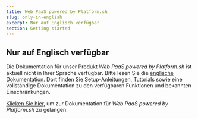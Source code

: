 ```yaml
---
title: Web PaaS powered by Platform.sh
slug: only-in-english
excerpt: Nur auf Englisch verfügbar
section: Getting started
---
```


## Nur auf Englisch verfügbar

Die Dokumentation für unser Produkt *Web PaaS powered by Platform.sh* ist aktuell nicht in Ihrer Sprache verfügbar. Bitte lesen Sie die [englische Dokumentation](https://docs.ovh.com/gb/en/web-paas/).
Dort finden Sie Setup-Anleitungen, Tutorials sowie eine vollständige Dokumentation zu den verfügbaren Funktionen und bekannten Einschränkungen. 

[Klicken Sie hier](https://docs.ovh.com/gb/en/web-paas/), um zur Dokumentation für *Web PaaS powered by Platform.sh* zu gelangen.